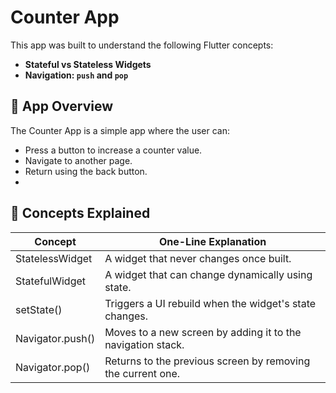 # Counter App 


This app was built to understand the following Flutter concepts:

- **Stateful vs Stateless Widgets**
- **Navigation: `push` and `pop`**

## 📱 App Overview

The Counter App is a simple app where the user can:
- Press a button to increase a counter value.
- Navigate to another page.
- Return using the back button.
- 
## 🔄 Concepts Explained

| Concept                 | One-Line Explanation                                                  |
|-------------------------|------------------------------------------------------------------------|
| StatelessWidget         | A widget that never changes once built.                               |
| StatefulWidget          | A widget that can change dynamically using state.                     |
| setState()              | Triggers a UI rebuild when the widget's state changes.                |
| Navigator.push()        | Moves to a new screen by adding it to the navigation stack.           |
| Navigator.pop()         | Returns to the previous screen by removing the current one.           |
